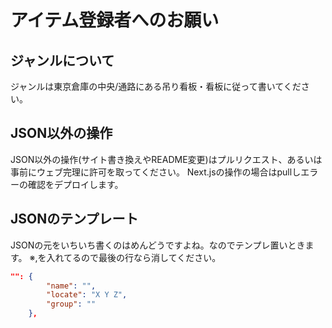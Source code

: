 # アイテム登録者へのお願い

## ジャンルについて
ジャンルは東京倉庫の中央/通路にある吊り看板・看板に従って書いてください。

## JSON以外の操作
JSON以外の操作(サイト書き換えやREADME変更)はプルリクエスト、あるいは事前にウェブ完理に許可を取ってください。 
Next.jsの操作の場合はpullしエラーの確認をデプロイします。

## JSONのテンプレート
JSONの元をいちいち書くのはめんどうですよね。なのでテンプレ置いときます。 
※,を入れてるので最後の行なら消してください。
```json
"": {
		"name": "",
		"locate": "X Y Z",
		"group": ""
	},
```
